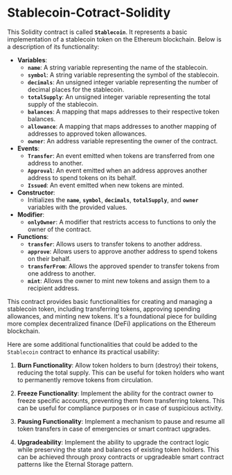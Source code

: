 # Stablecoin-Cotract-Solidity
This Solidity contract is called **`Stablecoin`**. It represents a basic implementation of a stablecoin token on the Ethereum blockchain. Below is a description of its functionality:

- **Variables**:
    - **`name`**: A string variable representing the name of the stablecoin.
    - **`symbol`**: A string variable representing the symbol of the stablecoin.
    - **`decimals`**: An unsigned integer variable representing the number of decimal places for the stablecoin.
    - **`totalSupply`**: An unsigned integer variable representing the total supply of the stablecoin.
    - **`balances`**: A mapping that maps addresses to their respective token balances.
    - **`allowance`**: A mapping that maps addresses to another mapping of addresses to approved token allowances.
    - **`owner`**: An address variable representing the owner of the contract.
- **Events**:
    - **`Transfer`**: An event emitted when tokens are transferred from one address to another.
    - **`Approval`**: An event emitted when an address approves another address to spend tokens on its behalf.
    - **`Issued`**: An event emitted when new tokens are minted.
- **Constructor**:
    - Initializes the **`name`**, **`symbol`**, **`decimals`**, **`totalSupply`**, and **`owner`** variables with the provided values.
- **Modifier**:
    - **`onlyOwner`**: A modifier that restricts access to functions to only the owner of the contract.
- **Functions**:
    - **`transfer`**: Allows users to transfer tokens to another address.
    - **`approve`**: Allows users to approve another address to spend tokens on their behalf.
    - **`transferFrom`**: Allows the approved spender to transfer tokens from one address to another.
    - **`mint`**: Allows the owner to mint new tokens and assign them to a recipient address.

This contract provides basic functionalities for creating and managing a stablecoin token, including transferring tokens, approving spending allowances, and minting new tokens. It's a foundational piece for building more complex decentralized finance (DeFi) applications on the Ethereum blockchain.

Here are some additional functionalities that could be added to the `Stablecoin` contract to enhance its practical usability:

1. **Burn Functionality**: Allow token holders to burn (destroy) their tokens, reducing the total supply. This can be useful for token holders who want to permanently remove tokens from circulation.

    
2. **Freeze Functionality**: Implement the ability for the contract owner to freeze specific accounts, preventing them from transferring tokens. This can be useful for compliance purposes or in case of suspicious activity.

3. **Pausing Functionality**: Implement a mechanism to pause and resume all token transfers in case of emergencies or smart contract upgrades.    

4. **Upgradeability**: Implement the ability to upgrade the contract logic while preserving the state and balances of existing token holders. This can be achieved through proxy contracts or upgradeable smart contract patterns like the Eternal Storage pattern.

